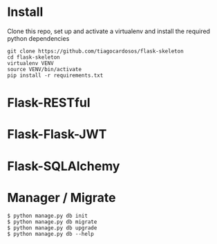 # Install
Clone this repo, set up and activate a virtualenv and install the required python dependencies
```
git clone https://github.com/tiagocardosos/flask-skeleton
cd flask-skeleton
virtualenv VENV
source VENV/bin/activate
pip install -r requirements.txt
```

# Flask-RESTful
# Flask-Flask-JWT
# Flask-SQLAlchemy

# Manager / Migrate
```
$ python manage.py db init
$ python manage.py db migrate
$ python manage.py db upgrade
$ python manage.py db --help
```
